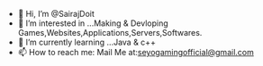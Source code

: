 - 👋 Hi, I’m @SairajDoit
- 👀 I’m interested in ...Making & Devloping Games,Websites,Applications,Servers,Softwares.
- 🌱 I’m currently learning ...Java & c++
- 📫 How to reach me: Mail Me at:seyogamingofficial@gmail.com

<!---
SairajDoit/SairajDoit is a ✨ special ✨ repository because its `README.md` (this file) appears on your GitHub profile.
You can click the Preview link to take a look at your changes.
--->
